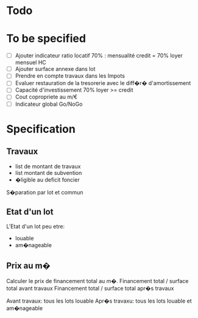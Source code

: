 # Todo

# To be specified

- [ ] Ajouter indicateur ratio locatif 70% : mensualité credit = 70% loyer mensuel HC
- [ ] Ajouter surface annexe dans lot
- [ ] Prendre en compte travaux dans les Impots
- [ ] Evaluer restauration de la tresorerie avec le diff�r� d'amortissement
- [ ] Capacité d'investissement 70% loyer >= credit
- [ ] Cout copropriete au m/€
- [ ] Indicateur global Go/NoGo

# Specification

## Travaux
- list de montant de travaux
- list montant de subvention
- �ligible au deficit foncier

S�paration par lot et commun

## Etat d'un lot

L'Etat d'un lot peu etre:
- louable
- am�nageable

## Prix au m�

Calculer le prix de financement total au m�.
Financement total / surface total avant travaux
Financement total / surface total apr�s travaux

Avant travaux: tous les lots louable
Apr�s travaxu: tous les lots louable et am�nageable
